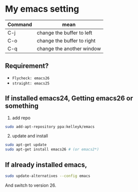 # My emacs setting
| Command | mean |
| ---- | ---- |
| C-j | change the buffer to left |
| C-o | change the buffer to right |
| C-q | change the another window |
## Requirement?
- `Flycheck: emacs26`
- `straight: emacs25`
## If installed emacs24, Getting emacs26 or something
1. add repo
```bash
sudo add-apt-repository ppa:kelleyk/emacs
```
2. update and install
```bash
sudo apt-get update
sudo apt-get install emacs26 # (or emacs2*)
```
## If already installed emacs,
```bash
sudo update-alternatives --config emacs
```
And switch to version 26.
